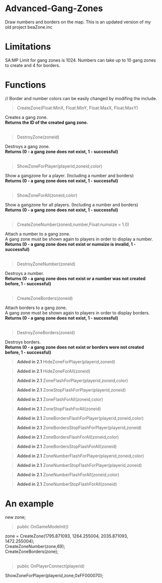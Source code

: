 # Advanced-Gang-Zones
Draw numbers and borders on the map. This is an updated version of my old project beaZone.inc

# Limitations
SA:MP Limit for gang zones is 1024. Numbers can take up to 10 gang zones to create and 4 for borders.<br>

# Functions

// Border and number colors can be easily changed by modifing the include.

> CreateZone(Float:MinX, Float:MinY, Float:MaxX, Float:MaxY)

Creates a gang zone.<br>
**Returns the ID of the created gang zone.**
<br><br>
> DestroyZone(zoneid)

Destroys a gang zone.<br>
**Returns (0 - a gang zone does not exist, 1 - successful)**
<br><br>
> ShowZoneForPlayer(playerid,zoneid,color)

Show a gangzone for a player. (Including a number and borders)<br>
**Returns (0 - a gang zone does not exist, 1 - successful)**
<br><br>
> ShowZoneForAll(zoneid,color)

Show a gangzone for all players. (Including a number and borders)<br>
**Returns (0 - a gang zone does not exist, 1 - successful)**
<br><br>
> CreateZoneNumber(zoneid,number,Float:numsize = 1.0)

Attach a number to a gang zone.<br>
A gang zone must be shown again to players in order to display a number.<br>
**Returns (0 - a gang zone does not exist or numsize is invalid, 1 - successful)**
<br><br>
> DestroyZoneNumber(zoneid)

Destroys a number.<br>
**Returns (0 - a gang zone does not exist or a number was not created before, 1 - successful)**
<br><br>
> CreateZoneBorders(zoneid)

Attach borders to a gang zone.<br>
A gang zone must be shown again to players in order to display borders.<br>
**Returns (0 - a gang zone does not exist, 1 - successful)**
<br><br>
> DestroyZoneBorders(zoneid)

Destroys borders.<br>
**Returns (0 - a gang zone does not exist or borders were not created before, 1 - successful)**


> **Added in 2.1** HideZoneForPlayer(playerid,zoneid)

> **Added in 2.1** HideZoneForAll(zoneid)

> **Added in 2.1** ZoneFlashForPlayer(playerid,zoneid,color)

> **Added in 2.1** ZoneStopFlashForPlayer(playerid,zoneid)

> **Added in 2.1** ZoneFlashForAll(zoneid,color)

> **Added in 2.1** ZoneStopFlashForAll(zoneid)

> **Added in 2.1** ZoneBordersFlashForPlayer(playerid,zoneid,color)

> **Added in 2.1** ZoneBordersStopFlashForPlayer(playerid,zoneid)

> **Added in 2.1** ZoneBordersFlashForAll(zoneid,color)

> **Added in 2.1** ZoneBordersStopFlashForAll(zoneid)

> **Added in 2.1** ZoneNumberFlashForPlayer(playerid,zoneid,color)

> **Added in 2.1** ZoneNumberStopFlashForPlayer(playerid,zoneid)

> **Added in 2.1** ZoneNumberFlashForAll(zoneid,color)

> **Added in 2.1** ZoneNumberStopFlashForAll(zoneid)


# An example

new zone;

> public OnGameModeInit()

zone = CreateZone(1795.871093, 1264.255004, 2035.871093, 1472.255004);<br>
CreateZoneNumber(zone,69);<br>
CreateZoneBorders(zone);
<br><br>
> public OnPlayerConnect(playerid)

ShowZoneForPlayer(playerid,zone,0xFF000070);





